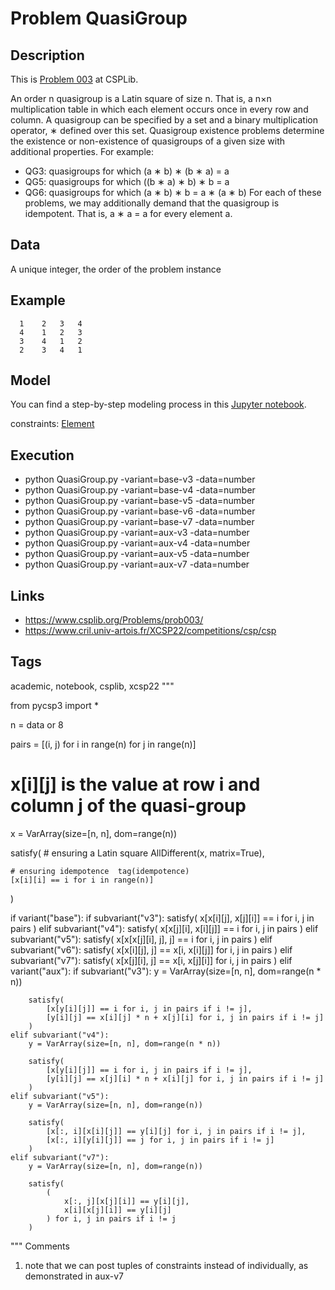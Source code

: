 # Problem QuasiGroup
## Description
This is [Problem 003](https://www.csplib.org/Problems/prob003/) at CSPLib.

An order n quasigroup is a Latin square of size n.
That is, a n×n multiplication table in which each element occurs once in every row and column.
A quasigroup can be specified by a set and a binary multiplication operator, ∗ defined over this set.
Quasigroup existence problems determine the existence or non-existence of quasigroups of
a given size with additional properties. For example:
  - QG3: quasigroups for which (a ∗ b) ∗ (b ∗ a) = a
  - QG5: quasigroups for which ((b ∗ a) ∗ b) ∗ b = a
  - QG6: quasigroups for which (a ∗ b) ∗ b = a ∗ (a ∗ b)
For each of these problems, we may additionally demand that the quasigroup is idempotent.
That is, a ∗ a = a for every element a.

## Data
  A unique integer, the order of the problem instance

## Example
  ```
    1    2   3   4
    4    1   2   3
    3    4   1   2
    2    3   4   1
  ```

## Model
  You can find a step-by-step modeling process in this [Jupyter notebook](https://pycsp.org/documentation/models/CSP/Quasigroup/).

  constraints: [Element](http://pycsp.org/documentation/constraints/Element)

## Execution
  - python QuasiGroup.py -variant=base-v3 -data=number
  - python QuasiGroup.py -variant=base-v4 -data=number
  - python QuasiGroup.py -variant=base-v5 -data=number
  - python QuasiGroup.py -variant=base-v6 -data=number
  - python QuasiGroup.py -variant=base-v7 -data=number
  - python QuasiGroup.py -variant=aux-v3 -data=number
  - python QuasiGroup.py -variant=aux-v4 -data=number
  - python QuasiGroup.py -variant=aux-v5 -data=number
  - python QuasiGroup.py -variant=aux-v7 -data=number

## Links
  - https://www.csplib.org/Problems/prob003/
  - https://www.cril.univ-artois.fr/XCSP22/competitions/csp/csp

## Tags
  academic, notebook, csplib, xcsp22
 """

from pycsp3 import *

n = data or 8

pairs = [(i, j) for i in range(n) for j in range(n)]

# x[i][j] is the value at row i and column j of the quasi-group
x = VarArray(size=[n, n], dom=range(n))

satisfy(
    # ensuring a Latin square
    AllDifferent(x, matrix=True),

    # ensuring idempotence  tag(idempotence)
    [x[i][i] == i for i in range(n)]
)

if variant("base"):
    if subvariant("v3"):
        satisfy(
            x[x[i][j], x[j][i]] == i for i, j in pairs
        )
    elif subvariant("v4"):
        satisfy(
            x[x[j][i], x[i][j]] == i for i, j in pairs
        )
    elif subvariant("v5"):
        satisfy(
            x[x[x[j][i], j], j] == i for i, j in pairs
        )
    elif subvariant("v6"):
        satisfy(
            x[x[i][j], j] == x[i, x[i][j]] for i, j in pairs
        )
    elif subvariant("v7"):
        satisfy(
            x[x[j][i], j] == x[i, x[j][i]] for i, j in pairs
        )
elif variant("aux"):
    if subvariant("v3"):
        y = VarArray(size=[n, n], dom=range(n * n))

        satisfy(
            [x[y[i][j]] == i for i, j in pairs if i != j],
            [y[i][j] == x[i][j] * n + x[j][i] for i, j in pairs if i != j]
        )
    elif subvariant("v4"):
        y = VarArray(size=[n, n], dom=range(n * n))

        satisfy(
            [x[y[i][j]] == i for i, j in pairs if i != j],
            [y[i][j] == x[j][i] * n + x[i][j] for i, j in pairs if i != j]
        )
    elif subvariant("v5"):
        y = VarArray(size=[n, n], dom=range(n))

        satisfy(
            [x[:, i][x[i][j]] == y[i][j] for i, j in pairs if i != j],
            [x[:, i][y[i][j]] == j for i, j in pairs if i != j]
        )
    elif subvariant("v7"):
        y = VarArray(size=[n, n], dom=range(n))

        satisfy(
            (
                x[:, j][x[j][i]] == y[i][j],
                x[i][x[j][i]] == y[i][j]
            ) for i, j in pairs if i != j
        )

""" Comments
1) note that we can post tuples of constraints instead of individually, as demonstrated in aux-v7
